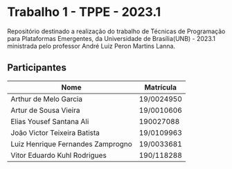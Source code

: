 # Trabalho 1 - TPPE - 2023.1

Repositório destinado a realização do trabalho de Técnicas de Programação para Plataformas Emergentes, da Universidade de Brasília(UNB) - 2023.1 ministrada pelo professor André Luiz Peron Martins Lanna.

## Participantes

| Nome | Matrícula |
|---|---|
| Arthur de Melo Garcia | 19/0024950 |
| Artur de Sousa Vieira | 19/0010606 |
| Elias Yousef Santana Ali | 190027088 |
| João Victor Teixeira Batista | 19/0109963 |
| Luiz Henrique Fernandes Zamprogno | 19/0033681 |
| Vitor Eduardo Kuhl Rodrigues | 190/118288 |
